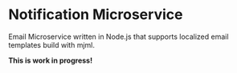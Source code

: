 # Notification Microservice

Email Microservice written in Node.js that supports localized email templates build with mjml.

**This is work in progress!**